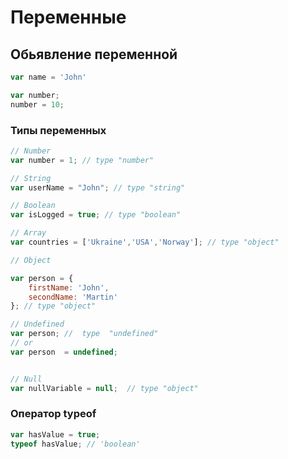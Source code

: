 # Переменные

## Обьявление переменной
```javascript
var name = 'John'

var number;
number = 10;

```
### Типы переменных
```javascript
// Number
var number = 1; // type "number"

// String
var userName = "John"; // type "string"

// Boolean
var isLogged = true; // type "boolean"

// Array
var countries = ['Ukraine','USA','Norway']; // type "object"

// Object

var person = {
	firstName: 'John',
	secondName: 'Martin'
}; // type "object"

// Undefined
var person;	//  type  "undefined"
// or
var person  = undefined;


// Null
var nullVariable = null;  // type "object"

```

### Оператор typeof

```javascript
var hasValue = true;
typeof hasValue; // 'boolean'
```
